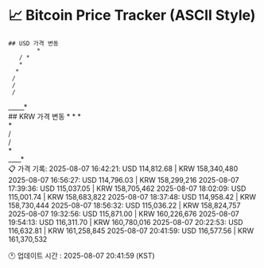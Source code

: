 # 📈 Bitcoin Price Tracker (ASCII Style)
    ## USD 가격 변동 
            * 
       / *
       *  
      *   
     /    
     /    
     /    
_____*    
    ## KRW 가격 변동
             *
        * 
       *  
      *   
     /    
     /    
     *    
____*     
    📋 가격 기록:
    2025-08-07 16:42:21: USD 114,812.68 | KRW 158,340,480
2025-08-07 16:56:27: USD 114,796.03 | KRW 158,299,216
2025-08-07 17:39:36: USD 115,037.05 | KRW 158,705,462
2025-08-07 18:02:09: USD 115,001.74 | KRW 158,683,822
2025-08-07 18:37:48: USD 114,958.42 | KRW 158,730,444
2025-08-07 18:56:32: USD 115,036.22 | KRW 158,824,757
2025-08-07 19:32:56: USD 115,871.00 | KRW 160,226,676
2025-08-07 19:54:13: USD 116,311.70 | KRW 160,780,016
2025-08-07 20:22:53: USD 116,632.81 | KRW 161,258,845
2025-08-07 20:41:59: USD 116,577.56 | KRW 161,370,532
    
🕐 업데이트 시간 : 2025-08-07 20:41:59 (KST)
